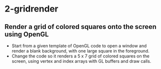 # 2-gridrender

## Render a grid of colored squares onto the screen using OpenGL

- Start from a given template of OpenGL code to open a window and render a blank background, with one large square in the foreground.
- Change the code so it renders a 5 x 7 grid of colored squares on the screen, using vertex and index arrays with GL buffers and draw calls.
